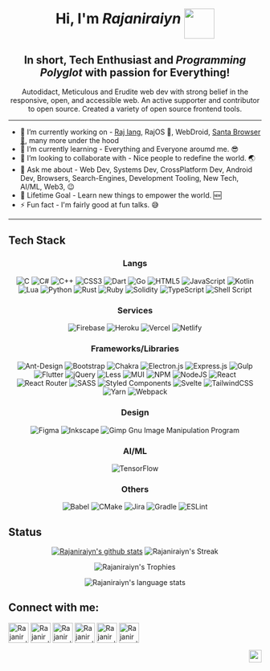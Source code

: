 <div align="center">

# Hi, I'm _Rajaniraiyn_ <img src="https://i.pinimg.com/originals/10/94/23/109423f76102e5e8f703b70612aaa98b.gif" width="60px" align="middle" />
  
## In short, Tech Enthusiast and _Programming Polyglot_ with passion for Everything!
  
  Autodidact, Meticulous and Erudite web dev with strong belief in the responsive, open, and accessible web. An active supporter and contributor to open source. Created a variety of open source frontend tools.
  
</div>

---

- 🔭 I’m currently working on - [Raj lang](https://github.com/rajlang), RajOS 🤫, WebDroid, [Santa Browser 🎅](https://github.com/SantaBrowser), many more under the hood
- 🌱 I’m currently learning - Everything and Everyone aroumd me. 😎 
- 👯 I’m looking to collaborate with - Nice people to redefine the world. 🌏
- 💬 Ask me about - Web Dev, Systems Dev, CrossPlatform Dev, Android Dev, Browsers, Search-Engines, Development Tooling, New Tech, AI/ML, Web3, 😉
- 🥅 Lifetime Goal - Learn new things to empower the world. 🆕
- ⚡ Fun fact - I'm fairly good at fun talks. 😅

---

## Tech Stack

<div align="center">

  ### Langs
![C](https://img.shields.io/badge/c-%2300599C.svg?style=flat&logo=c&logoColor=white) ![C#](https://img.shields.io/badge/c%23-%23239120.svg?style=flat&logo=c-sharp&logoColor=white) ![C++](https://img.shields.io/badge/c++-%2300599C.svg?style=flat&logo=c%2B%2B&logoColor=white) ![CSS3](https://img.shields.io/badge/css3-%231572B6.svg?style=flat&logo=css3&logoColor=white) ![Dart](https://img.shields.io/badge/dart-%230175C2.svg?style=flat&logo=dart&logoColor=white) ![Go](https://img.shields.io/badge/go-%2300ADD8.svg?style=flat&logo=go&logoColor=white) ![HTML5](https://img.shields.io/badge/html5-%23E34F26.svg?style=flat&logo=html5&logoColor=white) ![JavaScript](https://img.shields.io/badge/javascript-%23323330.svg?style=flat&logo=javascript&logoColor=%23F7DF1E) ![Kotlin](https://img.shields.io/badge/kotlin-%230095D5.svg?style=flat&logo=kotlin&logoColor=white) ![Lua](https://img.shields.io/badge/lua-%232C2D72.svg?style=flat&logo=lua&logoColor=white) ![Python](https://img.shields.io/badge/python-3670A0?style=flat&logo=python&logoColor=ffdd54) ![Rust](https://img.shields.io/badge/rust-%23000000.svg?style=flat&logo=rust&logoColor=white) ![Ruby](https://img.shields.io/badge/ruby-%23CC342D.svg?style=flat&logo=ruby&logoColor=white) ![Solidity](https://img.shields.io/badge/Solidity-%23363636.svg?style=flat&logo=solidity&logoColor=white) ![TypeScript](https://img.shields.io/badge/typescript-%23007ACC.svg?style=flat&logo=typescript&logoColor=white) ![Shell Script](https://img.shields.io/badge/shell_script-%23121011.svg?style=flat&logo=gnu-bash&logoColor=white)

  ### Services
![Firebase](https://img.shields.io/badge/firebase-%23039BE5.svg?style=flat&logo=firebase) ![Heroku](https://img.shields.io/badge/heroku-%23430098.svg?style=flat&logo=heroku&logoColor=white) ![Vercel](https://img.shields.io/badge/vercel-%23000000.svg?style=flat&logo=vercel&logoColor=white) ![Netlify](https://img.shields.io/badge/netlify-%23000000.svg?style=flat&logo=netlify&logoColor=#00C7B7)

  ### Frameworks/Libraries
![Ant-Design](https://img.shields.io/badge/-AntDesign-%230170FE?style=flat&logo=ant-design&logoColor=white) ![Bootstrap](https://img.shields.io/badge/bootstrap-%23563D7C.svg?style=flat&logo=bootstrap&logoColor=white) ![Chakra](https://img.shields.io/badge/chakra-%234ED1C5.svg?style=flat&logo=chakraui&logoColor=white) ![Electron.js](https://img.shields.io/badge/Electron-191970?style=flat&logo=Electron&logoColor=white) ![Express.js](https://img.shields.io/badge/express.js-%23404d59.svg?style=flat&logo=express&logoColor=%2361DAFB) ![Gulp](https://img.shields.io/badge/GULP-%23CF4647.svg?style=flat&logo=gulp&logoColor=white) ![Flutter](https://img.shields.io/badge/Flutter-%2302569B.svg?style=flat&logo=Flutter&logoColor=white) ![jQuery](https://img.shields.io/badge/jquery-%230769AD.svg?style=flat&logo=jquery&logoColor=white) ![Less](https://img.shields.io/badge/less-2B4C80?style=flat&logo=less&logoColor=white) ![MUI](https://img.shields.io/badge/MUI-%230081CB.svg?style=flat&logo=material-ui&logoColor=white) ![NPM](https://img.shields.io/badge/NPM-%23000000.svg?style=flat&logo=npm&logoColor=white) ![NodeJS](https://img.shields.io/badge/node.js-6DA55F?style=flat&logo=node.js&logoColor=white) ![React](https://img.shields.io/badge/react-%2320232a.svg?style=flat&logo=react&logoColor=%2361DAFB) ![React Router](https://img.shields.io/badge/React_Router-CA4245?style=flat&logo=react-router&logoColor=white) ![SASS](https://img.shields.io/badge/SASS-hotpink.svg?style=flat&logo=SASS&logoColor=white) ![Styled Components](https://img.shields.io/badge/styled--components-DB7093?style=flat&logo=styled-components&logoColor=white) ![Svelte](https://img.shields.io/badge/svelte-%23f1413d.svg?style=flat&logo=svelte&logoColor=white) ![TailwindCSS](https://img.shields.io/badge/tailwindcss-%2338B2AC.svg?style=flat&logo=tailwind-css&logoColor=white) ![Yarn](https://img.shields.io/badge/yarn-%232C8EBB.svg?style=flat&logo=yarn&logoColor=white) ![Webpack](https://img.shields.io/badge/webpack-%238DD6F9.svg?style=flat&logo=webpack&logoColor=black)

  ### Design
![Figma](https://img.shields.io/badge/figma-%23F24E1E.svg?style=flat&logo=figma&logoColor=white) ![Inkscape](https://img.shields.io/badge/Inkscape-e0e0e0?style=flat&logo=inkscape&logoColor=080A13) ![Gimp Gnu Image Manipulation Program](https://img.shields.io/badge/Gimp-657D8B?style=flat&logo=gimp&logoColor=FFFFFF) 

  ### AI/ML
![TensorFlow](https://img.shields.io/badge/TensorFlow-%23FF6F00.svg?style=flat&logo=TensorFlow&logoColor=white)

  ### Others
![Babel](https://img.shields.io/badge/Babel-F9DC3e?style=flat&logo=babel&logoColor=black) ![CMake](https://img.shields.io/badge/CMake-%23008FBA.svg?style=flat&logo=cmake&logoColor=white) ![Jira](https://img.shields.io/badge/jira-%230A0FFF.svg?style=flat&logo=jira&logoColor=white) ![Gradle](https://img.shields.io/badge/Gradle-02303A.svg?style=flat&logo=Gradle&logoColor=white) ![ESLint](https://img.shields.io/badge/ESLint-4B3263?style=flat&logo=eslint&logoColor=white)
  
  </div>
  
 ## Status

<div align="center">
  
  [![Rajaniraiyn's github stats](https://github-readme-stats.vercel.app/api?username=rajaniraiyn&show_icons=true&theme=github_dark)](https://github.com/rajaniraiyn?tab=repositories)
  ![Rajaniraiyn's Streak](http://github-readme-streak-stats.herokuapp.com?user=Rajaniraiyn&theme=github-dark&date_format=j%20M%5B%20Y%5D&border=FFFFFF&ring=4C8EDA&stroke=FFFFFF&dates=1D64D0)
  
  ![Rajaniraiyn's Trophies](https://github-profile-trophy.vercel.app/?username=Rajaniraiyn&rank=-B&column=-1&no-frame=true&margin-w=10)
  
  ![Rajaniraiyn's language stats](https://github-readme-stats.vercel.app/api/top-langs/?username=rajaniraiyn&theme=github_dark)
    
</div>
  
  
## Connect with me:

<div align="left">
  
  [<img align="middle" alt="Rajaniraiyn | Portfolio" width="40px" src="https://www.pngkey.com/png/full/131-1312432_website-logo-png-transparent-background-image-black-logo.png" />][website]
  [<img align="middle" alt="Rajaniraiyn | LinkedIn" width="40px" src="https://cdn.freebiesupply.com/logos/large/2x/linkedin-icon-logo-png-transparent.png" />][linkedin]
  [<img align="middle" alt="Rajaniraiyn | Twitter" width="40px" src="https://www.freeiconspng.com/uploads/cricle-twitter-emblem-png-clipart-8.png" />][twitter]
  [<img align="middle" alt="Rajaniraiyn | Instagram" width="40px" src="https://www.instagram.com/static/images/ico/square_gradient_192.png/7c119b0c5722.png" />][instagram]
  [<img align="middle" alt="Rajaniraiyn | Codepen" width="40px" src="https://clipground.com/images/codepen-logo-7.png" />][codepen]
  [<img align="middle" alt="Rajaniraiyn | Youtube" width="40px" src="https://www.gstatic.com/youtube/img/branding/favicon/favicon_144x144.png" />][youtube]
  
  </div>

[website]: https://rajaniraiyn.github.io/
[linkedin]: https://www.linkedin.com/in/rajaniraiyn/
[twitter]: https://twitter.com/rajaniraiyn/
[instagram]: https://instagram.com/rajaniraiyn/
[codepen]: https://codepen.io/rajaniraiyn/
[youtube]: https://www.youtube.com/channel/UCfa8h2FxuAJKQXcpttFtK0A

<img align="right" src="https://komarev.com/ghpvc/?username=Rajaniraiyn" height="25px">
